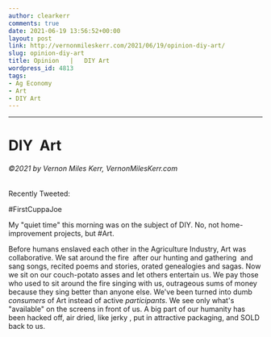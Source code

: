 ```yaml
---
author: clearkerr
comments: true
date: 2021-06-19 13:56:52+00:00
layout: post
link: http://vernonmileskerr.com/2021/06/19/opinion-diy-art/
slug: opinion-diy-art
title: Opinion   |   DIY Art
wordpress_id: 4813
tags:
- Ag Economy
- Art
- DIY Art
---
```


* * *





# DIY  Art




###### ©2021 by Vernon Miles Kerr, VernonMilesKerr.com


Recently Tweeted:

#FirstCuppaJoe

My "quiet time" this morning was on the subject of DIY.
No, not home-improvement projects, but #Art.

Before humans enslaved each other in the Agriculture Industry, Art was collaborative. We sat around the fire  after our hunting and gathering  and sang songs, recited poems and stories, orated genealogies and sagas. Now we sit on our couch-potato asses and let others entertain us. We pay those who used to sit around the fire singing with us, outrageous sums of money because they sing better than anyone else.
We've been turned into dumb _consumers_ of Art instead of active _participants_. We see only what's "available" on the screens in front of us. A big part of our humanity has been hacked off, air dried, like jerky , put in attractive packaging, and SOLD back to us.
